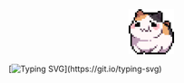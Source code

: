 <center>
<img src="images/325895973-e4f28204-ea88-4364-a321-8330c3fbde6a.gif" alt="rolling hamster" width="80">
</center>

[![Typing SVG](https://readme-typing-svg.demolab.com?font=Fira+Code&weight=200&pause=1000&color=520474&width=435&lines=Hi+there!+I'm+Jiyah.;Enjoy+the+content!;Proceed+with+caution.)](https://git.io/typing-svg)

